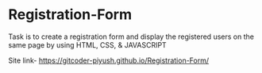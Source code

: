 # Registration-Form
Task is to create a registration form and display the registered users on the same page by using HTML, CSS, &amp; JAVASCRIPT

Site link- https://gitcoder-piyush.github.io/Registration-Form/
